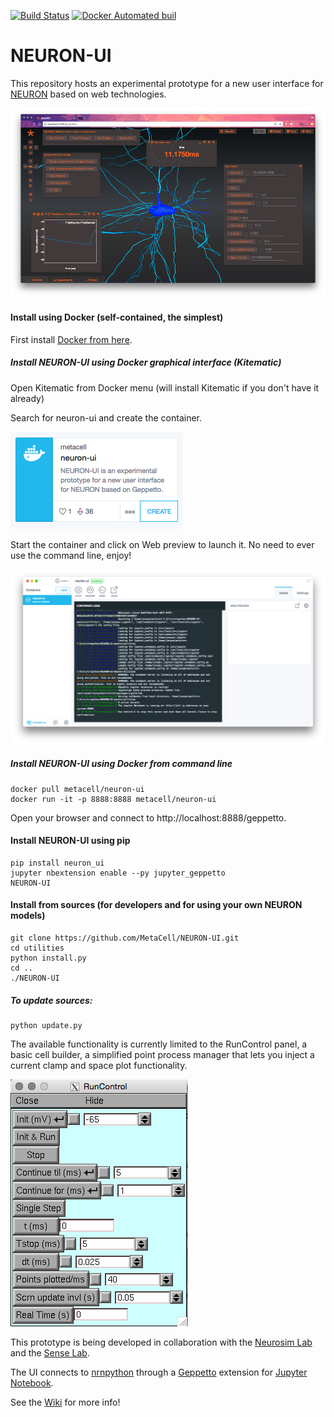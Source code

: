 
[![Build Status](https://travis-ci.org/MetaCell/NEURON-UI.svg?branch=master)](https://travis-ci.org/MetaCell/NEURON-UI)
[![Docker Automated buil](https://img.shields.io/docker/automated/jrottenberg/ffmpeg.svg)](https://hub.docker.com/r/metacell/neuron-ui/)

# NEURON-UI

This repository hosts an experimental prototype for a new user interface for [NEURON](http://www.neuron.yale.edu/neuron/) based on web technologies. 


![Screenshot](https://github.com/tarelli/bucket/raw/master//release034.png)

#### Install using Docker (self-contained, the simplest)

First install [Docker from here](https://www.docker.com/community-edition).

##### Install NEURON-UI using Docker graphical interface (Kitematic)
Open Kitematic from Docker menu (will install Kitematic if you don't have it already)

Search for neuron-ui and create the container.

![Image](https://github.com/tarelli/bucket/raw/master//neuronuiImage.png)

Start the container and click on Web preview to launch it. No need to ever use the command line, enjoy!

![Kitematic](https://github.com/tarelli/bucket/raw/master//kitematic.png)

##### Install NEURON-UI using Docker from command line 
```
docker pull metacell/neuron-ui
docker run -it -p 8888:8888 metacell/neuron-ui
```
Open your browser and connect to http://localhost:8888/geppetto.


#### Install NEURON-UI using pip
```
pip install neuron_ui
jupyter nbextension enable --py jupyter_geppetto
NEURON-UI
```

#### Install from sources (for developers and for using your own NEURON models)
```
git clone https://github.com/MetaCell/NEURON-UI.git
cd utilities
python install.py
cd ..
./NEURON-UI
```
##### To update sources:
```
python update.py
```

The available functionality is currently limited to the RunControl panel, a basic cell builder, a simplified point process manager that lets you inject a current clamp and space plot functionality.

![oldNEURON](https://github.com/tarelli/bucket/raw/master/Screen_Shot_2016-06-15_at_18.06.16.png)

This prototype is being developed in collaboration with the [Neurosim Lab](http://neurosimlab.org/) and the [Sense Lab](https://senselab.med.yale.edu/).

The UI connects to [nrnpython](http://www.neuron.yale.edu/neuron/static/docs/help/neuron/neuron/classes/python.html) through a [Geppetto](http://git.geppetto.org) extension for [Jupyter Notebook](http://jupyter.org/).

See the [Wiki](https://github.com/MetaCell/NEURON-UI/wiki) for more info!
